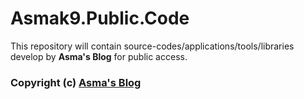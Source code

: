# Asmak9.Public.Code
This repository will contain source-codes/applications/tools/libraries develop by **Asma's Blog** for public access.

### Copyright (c) [Asma's Blog](https://www.asmak9.com/)
